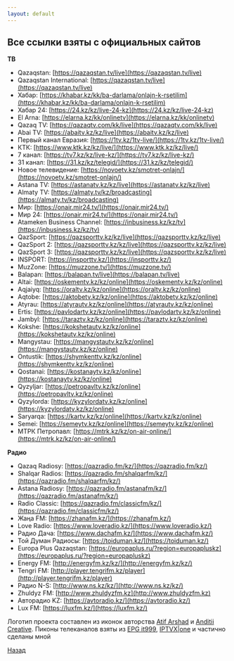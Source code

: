 ```yaml
---
layout: default
---
```


## Все ссылки взяты с официальных сайтов

**ТВ**
* Qazaqstan: [https://qazaqstan.tv/live](https://qazaqstan.tv/live)
* Qazaqstan International: [https://qazaqstan.tv/live](https://qazaqstan.tv/live)
* Хабар: [https://khabar.kz/kk/ba-darlama/onlajn-k-rsetilim](https://khabar.kz/kk/ba-darlama/onlajn-k-rsetilim)
* Хабар 24: [https://24.kz/kz/live-24-kz](https://24.kz/kz/live-24-kz)
* El Arna: [https://elarna.kz/kk/onlinetv](https://elarna.kz/kk/onlinetv)
* Qazaq TV: [https://qazaqtv.com/kk/live](https://qazaqtv.com/kk/live)
* Abai TV: [https://abaitv.kz/kz/live](https://abaitv.kz/kz/live)
* Первый канал Евразия: [https://1tv.kz/1tv-live/](https://1tv.kz/1tv-live/)
* КТК: [https://www.ktk.kz/kz/live/](https://www.ktk.kz/kz/live/)
* 7 канал: [https://tv7.kz/kz/live-kz/](https://tv7.kz/kz/live-kz/)
* 31 канал: [https://31.kz/kz/telegid/](https://31.kz/kz/telegid/)
* Новое телевидение: [https://novoetv.kz/smotret-onlajn/](https://novoetv.kz/smotret-onlajn/)
* Astana TV: [https://astanatv.kz/kz/live](https://astanatv.kz/kz/live)
* Almaty TV: [https://almaty.tv/kz/broadcasting](https://almaty.tv/kz/broadcasting)
* Мир: [https://onair.mir24.tv/](https://onair.mir24.tv/)
* Мир 24: [https://onair.mir24.tv/](https://onair.mir24.tv/)
* Atameken Business Channel: [https://inbusiness.kz/kz/tv](https://inbusiness.kz/kz/tv)
* QazSport: [https://qazsporttv.kz/kz/live](https://qazsporttv.kz/kz/live)
* QazSport 2: [https://qazsporttv.kz/kz/live](https://qazsporttv.kz/kz/live)
* QazSport 3: [https://qazsporttv.kz/kz/live](https://qazsporttv.kz/kz/live)
* INSPORT: [https://insporttv.kz/](https://insporttv.kz/)
* MuzZone: [https://muzzone.tv/](https://muzzone.tv/)
* Balapan: [https://balapan.tv/live](https://balapan.tv/live)
* Altai: [https://oskementv.kz/kz/online](https://oskementv.kz/kz/online)
* Aqjaiyq: [https://oraltv.kz/kz/online](https://oraltv.kz/kz/online)
* Aqtobe: [https://aktobetv.kz/kz/online](https://aktobetv.kz/kz/online)
* Atyrau: [https://atyrautv.kz/kz/online](https://atyrautv.kz/kz/online)
* Ertis: [https://pavlodartv.kz/kz/online](https://pavlodartv.kz/kz/online)
* Jambyl: [https://taraztv.kz/kz/online](https://taraztv.kz/kz/online)
* Kokshe: [https://kokshetautv.kz/kz/online](https://kokshetautv.kz/kz/online)
* Mangystau: [https://mangystautv.kz/kz/online](https://mangystautv.kz/kz/online)
* Ontustik: [https://shymkenttv.kz/kz/online](https://shymkenttv.kz/kz/online)
* Qostanai: [https://kostanaytv.kz/kz/online](https://kostanaytv.kz/kz/online)
* Qyzyljar: [https://petropavltv.kz/kz/online](https://petropavltv.kz/kz/online)
* Qyzylorda: [https://kyzylordatv.kz/kz/online](https://kyzylordatv.kz/kz/online)
* Saryarqa: [https://kartv.kz/kz/online](https://kartv.kz/kz/online)
* Semei: [https://semeytv.kz/kz/online](https://semeytv.kz/kz/online)
* МТРК Петропавл: [https://mtrk.kz/kz/on-air-online/](https://mtrk.kz/kz/on-air-online/)

**Радио**
* Qazaq Radiosy: [https://qazradio.fm/kz/](https://qazradio.fm/kz/)
* Shalqar Radios: [https://qazradio.fm/shalqarfm/kz/](https://qazradio.fm/shalqarfm/kz/)
* Astana Radiosy: [https://qazradio.fm/astanafm/kz/](https://qazradio.fm/astanafm/kz/)
* Radio Classic: [https://qazradio.fm/classicfm/kz/](https://qazradio.fm/classicfm/kz/)
* Жаңа FM: [https://zhanafm.kz/](https://zhanafm.kz/)
* Love Radio: [https://www.loveradio.kz/](https://www.loveradio.kz/)
* Радио Дача: [https://www.dachafm.kz/](https://www.dachafm.kz/)
* Той Думан Радиосы: [https://toiduman.kz/](https://toiduman.kz/)
* Europa Plus Qazaqstan: [https://europaplus.ru/?region=europapluskz](https://europaplus.ru/?region=europapluskz)
* Energy FM: [http://energyfm.kz/kz/](http://energyfm.kz/kz/)
* Tengri FM: [http://player.tengrifm.kz/player](http://player.tengrifm.kz/player)
* Радио N-S: [http://www.ns.kz/kz/](http://www.ns.kz/kz/)
* Zhuldyz FM: [http://www.zhuldyzfm.kz](http://www.zhuldyzfm.kz)
* Авторадио KZ: [https://avtoradio.kz/](https://avtoradio.kz/)
* Lux FM: [https://luxfm.kz/](https://luxfm.kz/)

Логотип проекта составлен из иконок авторства [Atif Arshad](https://www.flaticon.com/authors/Atif-Arshad) и [Anditii Creative](https://www.flaticon.com/authors/anditii-creative). Пиконы телеканалов взяты из [EPG it999](https://epg.it999.ru/), [IPTVX|one](https://epg.iptvx.one/) и частично сделаны мной

[Назад](./)
